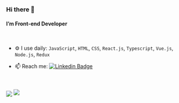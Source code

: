 ### Hi there 👋


#### I’m Front-end Developer

<br>

- ⚙️ I use daily: `JavaScript`, `HTML`, `CSS`, `React.js`, `Typescript`, `Vue.js`, `Node.js`, `Redux` 

- 📫 Reach me: [![Linkedin Badge](https://img.shields.io/badge/-ricierirostirolla%20-0072b1?style=flat&logo=Linkedin&logoColor=white)](https://www.linkedin.com/in/ricierirostirolla/ "Connect on LinkedIn")

<br>
<br>

<div>
  <img align="center" src='![Anurag's GitHub stats](https://github-readme-stats.vercel.app/api?username=rrostirolla&show_icons=true&theme=radical)' />
  <img src='[![Top Langs](https://github-readme-stats.vercel.app/api/top-langs/?username=rrostirolla)](https://github.com/anuraghazra/github-readme-stats)' />
</div>
